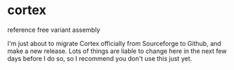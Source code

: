 cortex
======

reference free variant assembly

I'm just about to migrate Cortex officially from Sourceforge to Github, and make a new release.
Lots of things are liable to change here in the next few days before I do so, so I recommend you
don't use this just yet.
